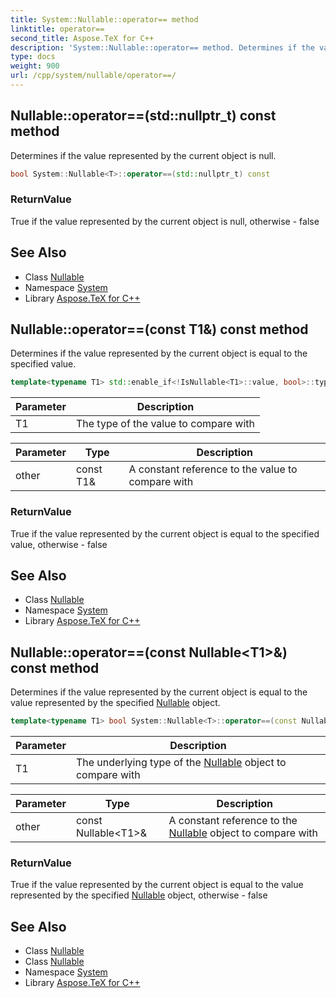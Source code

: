 ```yaml
---
title: System::Nullable::operator== method
linktitle: operator==
second_title: Aspose.TeX for C++
description: 'System::Nullable::operator== method. Determines if the value represented by the current object is null in C++.'
type: docs
weight: 900
url: /cpp/system/nullable/operator==/
---
```

## Nullable::operator==(std::nullptr_t) const method


Determines if the value represented by the current object is null.

```cpp
bool System::Nullable<T>::operator==(std::nullptr_t) const
```


### ReturnValue

True if the value represented by the current object is null, otherwise - false

## See Also

* Class [Nullable](../)
* Namespace [System](../../)
* Library [Aspose.TeX for C++](../../../)
## Nullable::operator==(const T1\&) const method


Determines if the value represented by the current object is equal to the specified value.

```cpp
template<typename T1> std::enable_if<!IsNullable<T1>::value, bool>::type System::Nullable<T>::operator==(const T1 &other) const
```


| Parameter | Description |
| --- | --- |
| T1 | The type of the value to compare with |

| Parameter | Type | Description |
| --- | --- | --- |
| other | const T1\& | A constant reference to the value to compare with |

### ReturnValue

True if the value represented by the current object is equal to the specified value, otherwise - false

## See Also

* Class [Nullable](../)
* Namespace [System](../../)
* Library [Aspose.TeX for C++](../../../)
## Nullable::operator==(const Nullable\<T1\>\&) const method


Determines if the value represented by the current object is equal to the value represented by the specified [Nullable](../) object.

```cpp
template<typename T1> bool System::Nullable<T>::operator==(const Nullable<T1> &other) const
```


| Parameter | Description |
| --- | --- |
| T1 | The underlying type of the [Nullable](../) object to compare with |

| Parameter | Type | Description |
| --- | --- | --- |
| other | const Nullable\<T1\>\& | A constant reference to the [Nullable](../) object to compare with |

### ReturnValue

True if the value represented by the current object is equal to the value represented by the specified [Nullable](../) object, otherwise - false

## See Also

* Class [Nullable](../)
* Class [Nullable](../)
* Namespace [System](../../)
* Library [Aspose.TeX for C++](../../../)
